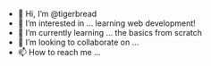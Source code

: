 - 👋 Hi, I’m @tigerbread
- 👀 I’m interested in ... learning web development!
- 🌱 I’m currently learning ... the basics from scratch
- 💞️ I’m looking to collaborate on ... 
- 📫 How to reach me ...

<!---
tigerbread/tigerbread is a ✨ special ✨ repository because its `README.md` (this file) appears on your GitHub profile.
You can click the Preview link to take a look at your changes.
--->
